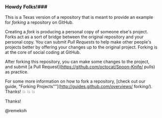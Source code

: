 ### Howdy Folks!###

This is a Texas version of a repository that is meant to provide an example for
*forking* a repository on GitHub.

Creating a *fork* is producing a personal copy of
someone else's project. Forks act as a sort of
bridge between the original repository and your
personal copy. You can submit *Pull Requests* to
help make other people's projects better by
offering your changes up to the original project.
Forking is at the core of social coding at GitHub.

After forking this repository, you can make some
changes to the project, and submit [a Pull
Request](https://github.com/octocat/Spoon-Knife/
pulls) as practice.

For some more information on how to fork a
repository, [check out our guide, "Forking
Projects""](http://guides.github.com/overviews/
forking/). Thanks! :boom: :boom: :boom:

Thanks!

@remekoh
